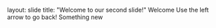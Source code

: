 layout: slide
title: "Welcome to our second slide!"
Welcome
Use the left arrow to go back!
Something new 
